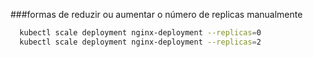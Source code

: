 ###formas de reduzir ou aumentar o número de replicas manualmente
```bash
  kubectl scale deployment nginx-deployment --replicas=0
  kubectl scale deployment nginx-deployment --replicas=2
```